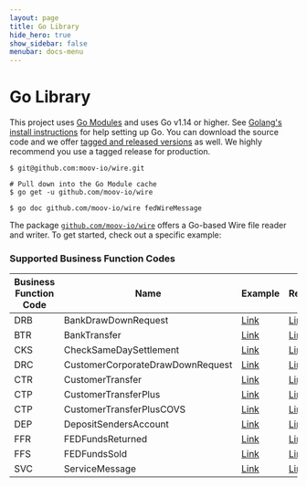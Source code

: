 ```yaml
---
layout: page
title: Go Library
hide_hero: true
show_sidebar: false
menubar: docs-menu
---
```


# Go Library

This project uses [Go Modules](https://github.com/golang/go/wiki/Modules) and uses Go v1.14 or higher. See [Golang's install instructions](https://golang.org/doc/install) for help setting up Go. You can download the source code and we offer [tagged and released versions](https://github.com/moov-io/wire/releases/latest) as well. We highly recommend you use a tagged release for production.

```
$ git@github.com:moov-io/wire.git

# Pull down into the Go Module cache
$ go get -u github.com/moov-io/wire

$ go doc github.com/moov-io/wire fedWireMessage
```

The package [`github.com/moov-io/wire`](https://pkg.go.dev/github.com/moov-io/wire) offers a Go-based Wire file reader and writer. To get started, check out a specific example:

### Supported Business Function Codes

| Business Function Code | Name               | Example | Read | Write |
|----------|----------------------------------|---------|------|-------|
| DRB      | BankDrawDownRequest            | [Link](https://github.com/moov-io/wire/blob/master/examples/bankDrawDownRequest-read/bankDrawDownRequest.txt) | [Link](https://github.com/moov-io/wire/blob/master/examples/bankDrawDownRequest-read/main.go) | [Link](https://github.com/moov-io/wire/blob/master/examples/bankDrawDownRequest-write/main.go) |
| BTR      | BankTransfer                     | [Link](https://github.com/moov-io/wire/blob/master/examples/bankTransfer-read/bankTransfer.txt) | [Link](https://github.com/moov-io/wire/blob/master/examples/bankTransfer-read/main.go) | [Link](https://github.com/moov-io/wire/blob/master/examples/bankTransfer-write/main.go) |
| CKS      | CheckSameDaySettlement           | [Link](https://github.com/moov-io/wire/blob/master/examples/checkSameDaySettlement-read/checkSameDaySettlement.txt) | [Link](https://github.com/moov-io/wire/blob/master/examples/checkSameDaySettlement-read/main.go) | [Link](https://github.com/moov-io/wire/blob/master/examples/checkSameDaySettlement-write/main.go) |
| DRC      | CustomerCorporateDrawDownRequest | [Link](https://github.com/moov-io/wire/blob/master/examples/customerCorporateDrawDownRequest-read/customerCorporateDrawDownRequest.txt) | [Link](https://github.com/moov-io/wire/blob/master/examples/customerCorporateDrawDownRequest-read/main.go) | [Link](https://github.com/moov-io/wire/blob/master/examples/customerCorporateDrawDownRequest-write/main.go) |
| CTR      | CustomerTransfer                 | [Link](https://github.com/moov-io/wire/blob/master/examples/customerTransfer-read/customerTransfer.txt) | [Link](https://github.com/moov-io/wire/blob/master/examples/customerTransfer-read/main.go) | [Link](https://github.com/moov-io/wire/blob/master/examples/customerTransfer-write/main.go) |
| CTP      | CustomerTransferPlus             | [Link](https://github.com/moov-io/wire/blob/master/examples/customerTransferPlus-read/customerTransferPlus.txt) | [Link](https://github.com/moov-io/wire/blob/master/examples/customerTransferPlus-read/main.go) | [Link](https://github.com/moov-io/wire/blob/master/examples/customerTransferPlus-write/main.go) |
| CTP      | CustomerTransferPlusCOVS         | [Link](https://github.com/moov-io/wire/blob/master/examples/customerTransferPlusCOVS-read/customerTransferPlusCOVS.txt) | [Link](https://github.com/moov-io/wire/blob/master/examples/customerTransferPlusCOVS-read/main.go) | [Link](https://github.com/moov-io/wire/blob/master/examples/customerTransferPlusCOVS-write/main.go) |
| DEP      | DepositSendersAccount            | [Link](https://github.com/moov-io/wire/blob/master/examples/depositSendersAccount-read/depositSendersAccount.txt) | [Link](https://github.com/moov-io/wire/blob/master/examples/depositSendersAccount-read/main.go) | [Link](https://github.com/moov-io/wire/blob/master/examples/depositSendersAccount-write/main.go) |
| FFR      | FEDFundsReturned                 | [Link](https://github.com/moov-io/wire/blob/master/examples/fedFundsReturned-read/fedFundsReturned.txt) | [Link](https://github.com/moov-io/wire/blob/master/examples/fedFundsReturned-read/main.go) | [Link](https://github.com/moov-io/wire/blob/master/examples/fedFundsReturned-write/main.go) |
| FFS      | FEDFundsSold                     | [Link](https://github.com/moov-io/wire/blob/master/examples/fedFundsSold-read/fedFundsSold.txt) | [Link](https://github.com/moov-io/wire/blob/master/examples/fedFundsSold-read/main.go) | [Link](https://github.com/moov-io/wire/blob/master/examples/fedFundsSold-write/main.go) |
| SVC      | ServiceMessage                   | [Link](https://github.com/moov-io/wire/blob/master/examples/serviceMessage-read/serviceMessage.txt) | [Link](https://github.com/moov-io/wire/blob/master/examples/serviceMessage-read/main.go) | [Link](https://github.com/moov-io/wire/blob/master/examples/serviceMessage-write/main.go) |